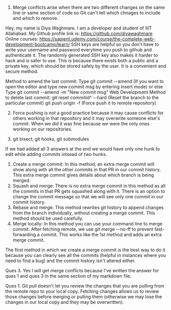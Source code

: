 1. Merge conflicts arise when there are two different changes on the same line or same section of code so Git can't tell which chnages to include and which to remove.

Hey, my name is Diya Waghmare. 
I am a developer and student of IIIT Allahabad. 
My Github profile link is: https://github.com/diyawaghmare 
Online courses: https://sapient.udemy.com/course/the-complete-web-development-bootcamp/learn/
SSH keys are helpful so you don't have to write your username and password everytime you push to github and authenticate it. The randomly generated SSH key also makes it harder to hack and is safer to use. This is because there exists both a public and a private key, which should be stored safely by the user. It is a convenient and secure method.

Method to amend the last commit:
Type git commit --amend (If you want to open the editor and type new commit msg by entering insert mode)
or else Type git commit --amend -m "New commit msg" 
Web Development
Method to delete last commit:
git reset commitid^ --hard (Reset the branch to the particular commit)
git push origin -f (Force push it to remote repository)

2. Force pushing is not a good practice because it may cause conflicts for others working in that repository and it may overwrite someone else's commit. When we did it was fine because we were the only ones working on our repositories.

3. git bisect, git hooks, git submodules

If we had added all 3 answers at the end we would have only one hunk to edit while adding commits intsead of two hunks.

1. Create a merge commit: In this method, an extra merge commit will show along with all the other commits in that PR in our commit history. This extra merge commit gives details about which branch is being merged.
2. Squash and merge: There is no extra merge commit in this method as all the commits in that PR gets squashed along with it. There is an option to change the commit message so that we will see only one commit in our commit history.
3. Rebase and merge: This method rewrites git history to append changes from the branch individually, without creating a merge commit. This method should be used carefully.
4. Merge locally: In this method you can use your command line to merge commit. After fetching remote, we use git merge --no-ff to prevent fast-forwarding a commit. This works like the 1st method and adds an extra merge commit.

The first method in which we create a merge commit is the best way to do it because you can clearly see all the commits (helpful in instances where you need to find a bug) and the commit history isn't altered either.

Ques 3. Yes I will get merge conflicts because I've written the answer for ques 1 and ques 3 in the same section of my markdown file.

Ques 1. Git pull doesn't let you review the changes that you are pulling from the remote repo to your local copy. Fetching changes allows us to review those changes before merging or pulling them (otherwise we may lose the changes in our local copy and they may be overwritten).
